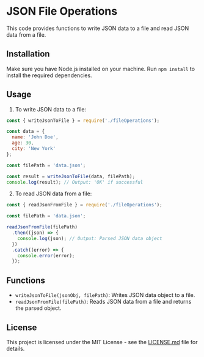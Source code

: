 # JSON File Operations

This code provides functions to write JSON data to a file and read JSON data from a file.

## Installation

Make sure you have Node.js installed on your machine.
Run `npm install` to install the required dependencies.

## Usage

1. To write JSON data to a file:
```javascript
const { writeJsonToFile } = require('./fileOperations');

const data = {
  name: 'John Doe',
  age: 30,
  city: 'New York'
};

const filePath = 'data.json';

const result = writeJsonToFile(data, filePath);
console.log(result); // Output: 'OK' if successful
```

2. To read JSON data from a file:
```javascript
const { readJsonFromFile } = require('./fileOperations');

const filePath = 'data.json';

readJsonFromFile(filePath)
  .then((json) => {
    console.log(json); // Output: Parsed JSON data object
  })
  .catch((error) => {
    console.error(error);
  });
```

## Functions

- `writeJsonToFile(jsonObj, filePath)`: Writes JSON data object to a file.
- `readJsonFromFile(filePath)`: Reads JSON data from a file and returns the parsed object.

## License

This project is licensed under the MIT License - see the [LICENSE.md](LICENSE.md) file for details.